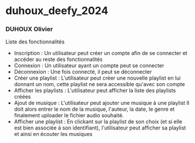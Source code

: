 # duhoux_deefy_2024
### DUHOUX Olivier

Liste des fonctionnalités
 * Inscription : Un utilisateur peut créer un compte afin de se connecter et accéder au reste des fonctionnalités
 * Connexion : Un utilisateur ayant un compte peut se connecter
 * Déconnexion : Une fois connecté, il peut se déconnecter
 * Créer une playlist : L'utilisateur peut créer une nouvelle playlist en lui donnant un nom, cette playlist ne sera accessible qu'avec son compte
 * Afficher les playlists : L'utilisateur peut afficher la liste des playlists créées
 * Ajout de musique : L'utilisateur peut ajouter une musique à une playlist
   Il doit alors entrer le nom de la musique, l'auteur, la date, le genre et finalement uploader le fichier audio souhaité.
 * Afficher une playlist : En clickant sur la playlist de son choix (et si elle est bien associée à son identifiant), l'utilisateur peut afficher sa playlist et ainsi en écouter les musiques
 